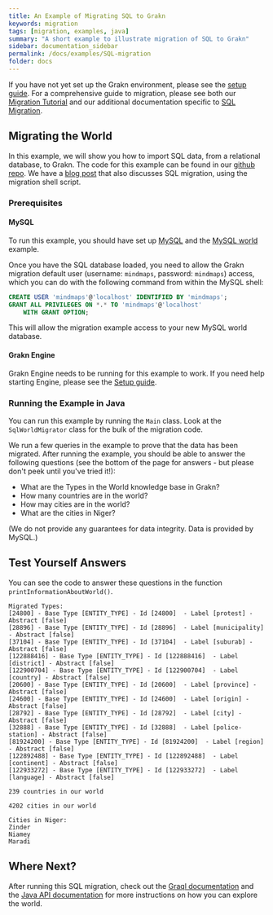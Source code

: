 ```yaml
---
title: An Example of Migrating SQL to Grakn
keywords: migration
tags: [migration, examples, java]
summary: "A short example to illustrate migration of SQL to Grakn"
sidebar: documentation_sidebar
permalink: /docs/examples/SQL-migration
folder: docs
---
```


If you have not yet set up the Grakn environment, please see the [setup guide](../get-started/setup-guide). For a comprehensive guide to migration, please see both our [Migration Tutorial](../migrating-data/overview) and our additional documentation specific to [SQL Migration](../migrating-data/migrating-sql).

## Migrating the World

In this example, we will show you how to import SQL data, from a relational database, to Grakn. The code for this example can be found in our [github repo](https://github.com/graknlabs/sample-projects/tree/master/example-sql-migration). We have a [blog post](https://blog.grakn.ai/populating-mindmapsdb-with-the-world-5b2445aee60c#) that also discusses SQL migration, using the migration shell script.

### Prerequisites

#### MySQL

To run this example, you should have set up [MySQL](http://dev.mysql.com/doc/mysql-getting-started/en/) and the [MySQL world](http://dev.mysql.com/doc/world-setup/en/world-setup-installation.html) example.

Once you have the SQL database loaded, you need to allow the Grakn migration default user (username: `mindmaps`, password: `mindmaps`) access, which you can do with the following command from within the MySQL shell:

```sql
CREATE USER 'mindmaps'@'localhost' IDENTIFIED BY 'mindmaps';
GRANT ALL PRIVILEGES ON *.* TO 'mindmaps'@'localhost'
    WITH GRANT OPTION;
```

This will allow the migration example access to your new MySQL world database.

#### Grakn Engine

Grakn Engine needs to be running for this example to work. If you need help starting Engine, please see the [Setup guide](../get-started/setup-guide).

### Running the Example in Java

You can run this example by running the `Main` class. Look at the `SqlWorldMigrator` class for the bulk of the migration code.  

We run a few queries in the example to prove that the data has been migrated. After running the example, you should be able to answer the following questions (see the bottom of the page for answers - but please don't peek until you've tried it!):

+ What are the Types in the World knowledge base in Grakn?
+ How many countries are in the world?
+ How may cities are in the world?
+ What are the cities in Niger?

(We do not provide any guarantees for data integrity. Data is provided by MySQL.)


## Test Yourself Answers

You can see the code to answer these questions in the function `printInformationAboutWorld()`.



```
Migrated Types:
[24800] - Base Type [ENTITY_TYPE] - Id [24800]  - Label [protest] - Abstract [false]
[28896] - Base Type [ENTITY_TYPE] - Id [28896]  - Label [municipality] - Abstract [false]
[37104] - Base Type [ENTITY_TYPE] - Id [37104]  - Label [suburab] - Abstract [false]
[122888416] - Base Type [ENTITY_TYPE] - Id [122888416]  - Label [district] - Abstract [false]
[122900704] - Base Type [ENTITY_TYPE] - Id [122900704]  - Label [country] - Abstract [false]
[20600] - Base Type [ENTITY_TYPE] - Id [20600]  - Label [province] - Abstract [false]
[24600] - Base Type [ENTITY_TYPE] - Id [24600]  - Label [origin] - Abstract [false]
[28792] - Base Type [ENTITY_TYPE] - Id [28792]  - Label [city] - Abstract [false]
[32888] - Base Type [ENTITY_TYPE] - Id [32888]  - Label [police-station] - Abstract [false]
[81924200] - Base Type [ENTITY_TYPE] - Id [81924200]  - Label [region] - Abstract [false]
[122892488] - Base Type [ENTITY_TYPE] - Id [122892488]  - Label [continent] - Abstract [false]
[122933272] - Base Type [ENTITY_TYPE] - Id [122933272]  - Label [language] - Abstract [false]

239 countries in our world

4202 cities in our world

Cities in Niger:
Zinder
Niamey
Maradi
```


## Where Next?

After running this SQL migration, check out the [Graql documentation](../querying-data/overview) and the [Java API documentation](../java-library/core-api) for more instructions on how you can explore the world.
